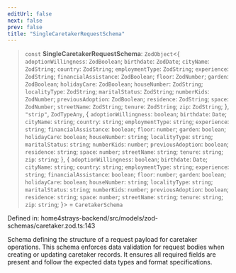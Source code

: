 ```yaml
---
editUrl: false
next: false
prev: false
title: "SingleCaretakerRequestSchema"
---
```


> `const` **SingleCaretakerRequestSchema**: `ZodObject`\<\{ `adoptionWillingness`: `ZodBoolean`; `birthdate`: `ZodDate`; `cityName`: `ZodString`; `country`: `ZodString`; `employmentType`: `ZodString`; `experience`: `ZodString`; `financialAssistance`: `ZodBoolean`; `floor`: `ZodNumber`; `garden`: `ZodBoolean`; `holidayCare`: `ZodBoolean`; `houseNumber`: `ZodString`; `localityType`: `ZodString`; `maritalStatus`: `ZodString`; `numberKids`: `ZodNumber`; `previousAdoption`: `ZodBoolean`; `residence`: `ZodString`; `space`: `ZodNumber`; `streetName`: `ZodString`; `tenure`: `ZodString`; `zip`: `ZodString`; \}, `"strip"`, `ZodTypeAny`, \{ `adoptionWillingness`: `boolean`; `birthdate`: `Date`; `cityName`: `string`; `country`: `string`; `employmentType`: `string`; `experience`: `string`; `financialAssistance`: `boolean`; `floor`: `number`; `garden`: `boolean`; `holidayCare`: `boolean`; `houseNumber`: `string`; `localityType`: `string`; `maritalStatus`: `string`; `numberKids`: `number`; `previousAdoption`: `boolean`; `residence`: `string`; `space`: `number`; `streetName`: `string`; `tenure`: `string`; `zip`: `string`; \}, \{ `adoptionWillingness`: `boolean`; `birthdate`: `Date`; `cityName`: `string`; `country`: `string`; `employmentType`: `string`; `experience`: `string`; `financialAssistance`: `boolean`; `floor`: `number`; `garden`: `boolean`; `holidayCare`: `boolean`; `houseNumber`: `string`; `localityType`: `string`; `maritalStatus`: `string`; `numberKids`: `number`; `previousAdoption`: `boolean`; `residence`: `string`; `space`: `number`; `streetName`: `string`; `tenure`: `string`; `zip`: `string`; \}\> = `CaretakerSchema`

Defined in: home4strays-backend/src/models/zod-schemas/caretaker.zod.ts:143

Schema defining the structure of a request payload for caretaker operations.
This schema enforces data validation for request bodies when creating
or updating caretaker records. It ensures all required fields are present
and follow the expected data types and format specifications.
